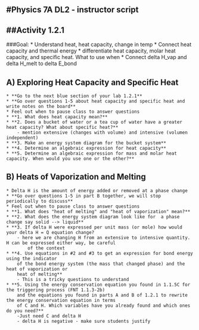 #Physics 7A DL2 - instructor script
-----------------------
##Activity 1.2.1
-----------------------
###Goal:
	* Understand heat, heat capacity, change in temp
	* Connect heat capacity and thermal energy
	* differentiate heat capacity, molar heat capacity, and specific heat. What to use when
	* Connect delta H_vap and delta H_melt to delta E_bond


## A) Exploring Heat Capacity and Specific Heat
	* **Go to the next blue section of your lab 1.2.1**
	* **Go over questions 1-5 about heat capacity and specific heat and write notes on the board**
	* Feel out when to pause class to answer questions
	* **1. What does heat capacity mean?**
	* **2. Does a bucket of water or a tea cup of water have a greater heat capacity? What about specific heat?**
		- mention extensive (changes with volume) and intensive (volumen independent)
	* **3. Make an energy system diagram for the bucket system**
	* **4. Determine an algebraic expression for heat capacity**
	* **5. Determine an algebraic expression for mass and molar heat capacity. When would you use one or the other?**

## B) Heats of Vaporization and Melting
	* Delta H is the amount of energy added or removed at a phase change
	* **Go over questions 1-5 in part B together, we will stop periodically to discuss**
	* Feel out when to pause class to answer questions
	* **1. What does "heat of melting" and "heat of vaporization" mean?**
	* **2. What does the energy system diagram look like for  a phase change say solid --> liquid**
	* **3. If delta H were expressed per unit mass (or mole) how would your delta H = Q equation change?
		- here we are changing H from an extensive to intensive quantity. H can be expressed either way, be careful
			of the context
	* **4. Use equations in #2 and #3 to get an expression for bond energy using the indicator
		of the bond energy system (the mass that changed phase) and the heat of vaporization or
		heat of melting**
		- This is a tricky questions to understand
	* **5. Using the energy conservation equation you found in 1.1.5C for the triggering process (FNT 1.1.3-2b)
		and the equations you found in parts A and B of 1.2.1 to rewrite the energy conservation equation in terms
		of C and H. Which variables have you already found and which ones do you need?**
		-Just need C and delta H
		- delta H is negative - make sure students justify